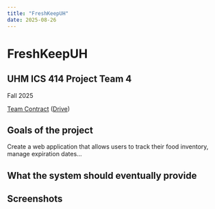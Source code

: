 ```yaml
---
title: "FreshKeepUH"
date: 2025-08-26
---
```

# FreshKeepUH
## UHM ICS 414 Project Team 4
Fall 2025

[Team Contract](team-contract.md) ([Drive](https://docs.google.com/document/d/1MzPJ1kjAmIT8tNyVSGnF2TwIqzhSKTbYdr_i4EYSRlU/edit?usp=sharing))


## Goals of the project
Create a web application that allows users to track their food inventory, manage expiration dates...

## What the system should eventually provide

## Screenshots


